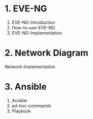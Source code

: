 # 1. EVE-NG

1. EVE-NG-Introduction
2. How-to-use-EVE-NG
3. EVE-NG-Implementation

# 2. Network Diagram
Network-Implementation

# 3. Ansible
1. Ansible
2. ad-hoc-commands
3. Playbook
